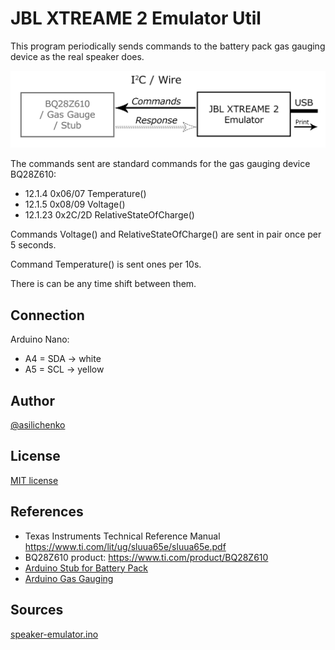 # JBL XTREAME 2 Emulator Util

This program periodically sends commands to the battery pack gas gauging device as the real speaker does.

<img width="600" src="speaker-emulator.png" alt="JBL XTREAME 2 Emulator"/>

The commands sent are standard commands for the gas gauging device BQ28Z610:
- 12.1.4 0x06/07 Temperature()
- 12.1.5 0x08/09 Voltage()
- 12.1.23 0x2C/2D RelativeStateOfCharge()

Commands Voltage() and RelativeStateOfCharge() are sent in pair once per 5 seconds.

Command Temperature() is sent ones per 10s.

There is can be any time shift between them.

## Connection

Arduino Nano:
- A4 = SDA -> white
- A5 = SCL -> yellow

## Author
[@asilichenko](https://github.com/asilichenko)

## License
[MIT license](/LICENSE)

## References
- Texas Instruments Technical Reference Manual https://www.ti.com/lit/ug/sluua65e/sluua65e.pdf
- BQ28Z610 product: https://www.ti.com/product/BQ28Z610
- [Arduino Stub for Battery Pack](/battery-stub)
- [Arduino Gas Gauging](gas-gauging)

## Sources
[speaker-emulator.ino](speaker-emulator.ino)
